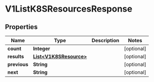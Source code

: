 
# V1ListK8SResourcesResponse

## Properties
Name | Type | Description | Notes
------------ | ------------- | ------------- | -------------
**count** | **Integer** |  |  [optional]
**results** | [**List&lt;V1K8SResource&gt;**](V1K8SResource.md) |  |  [optional]
**previous** | **String** |  |  [optional]
**next** | **String** |  |  [optional]



